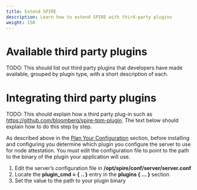 ```yaml
---
title: Extend SPIRE
description: Learn how to extend SPIRE with third-party plugins
weight: 150
---
```


# Available third party plugins

TODO: This should list out third party plugins that developers have made available, grouped by plugin type, with a short description of each.

# Integrating third party plugins

TODO:  This should explain how a third party plug-in such as https://github.com/bloomberg/spire-tpm-plugin. The text below should explain how to do this step by step.

As described above in the [Plan Your Configuration](#plan-your-configuration) section, before installing and configuring you determine which plugin you configure the server to use for node attestation. You must edit the configuration file to point to the path to the binary of the plugin your application will use. 

1. Edit the server’s configuration file in **/opt/spire/conf/server/server.conf**
2. Locate the **plugin_cmd = { .. }** entry in the **plugins { ... }** section 
3. Set the value to the path to your plugin binary 